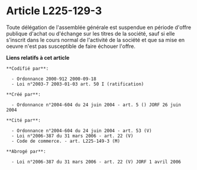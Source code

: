 # Article L225-129-3

Toute délégation de l'assemblée générale est suspendue en période d'offre publique d'achat ou d'échange sur les titres de la
société, sauf si elle s'inscrit dans le cours normal de l'activité de la société et que sa mise en oeuvre n'est pas
susceptible de faire échouer l'offre.

**Liens relatifs à cet article**

	**Codifié par**:

	  - Ordonnance 2000-912 2000-09-18
	  - Loi n°2003-7 2003-01-03 art. 50 I (ratification)

	**Créé par**:

	  - Ordonnance n°2004-604 du 24 juin 2004 - art. 5 () JORF 26 juin 2004

	**Cité par**:

	  - Ordonnance n°2004-604 du 24 juin 2004 - art. 53 (V)
	  - Loi n°2006-387 du 31 mars 2006 - art. 22 (V)
	  - Code de commerce. - art. L225-149-3 (M)

	**Abrogé par**:

	  - Loi n°2006-387 du 31 mars 2006 - art. 22 (V) JORF 1 avril 2006
